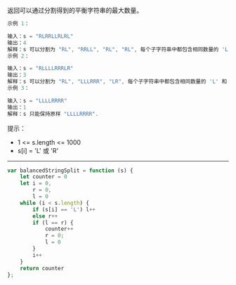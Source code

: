 返回可以通过分割得到的平衡字符串的最大数量。

```cpp
示例 1：

输入：s = "RLRRLLRLRL"
输出：4
解释：s 可以分割为 "RL", "RRLL", "RL", "RL", 每个子字符串中都包含相同数量的 'L' 和 'R'。
示例 2：

输入：s = "RLLLLRRRLR"
输出：3
解释：s 可以分割为 "RL", "LLLRRR", "LR", 每个子字符串中都包含相同数量的 'L' 和 'R'。
示例 3：

输入：s = "LLLLRRRR"
输出：1
解释：s 只能保持原样 "LLLLRRRR".
```

提示：

- 1 <= s.length <= 1000
- s[i] = 'L' 或 'R'

---

```javascript
var balancedStringSplit = function (s) {
    let counter = 0
    let i = 0,
        r = 0,
        l = 0
    while (i < s.length) {
        if (s[i] == 'L') l++
        else r++
        if (l == r) {
            counter++
            r = 0;
            l = 0
        }
        i++
    }
    return counter
};
```
